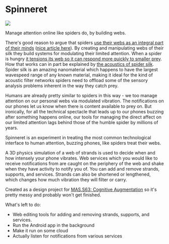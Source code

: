 # Spinneret

![](https://i.imgur.com/TamQrn4.gif)

Manage attention online like spiders do, by building webs.

There's good reason to argue that spiders [use their webs as an integral part of their minds](https://doi.org/10.1007/s10071-017-1069-7) ([nice article here](https://www.theatlantic.com/science/archive/2017/05/spider-brain-spider-brain/528153/)). By creating and manipulating webs of their silk they build systems for modulating their limited attention. When a spider is hungry [it tensions its web so it can respond more quickly to smaller prey](https://dx.doi.org/10.1098%2Frspb.2009.1583). How that works can in part be explained by [the acoustics of spider silk](https://doi.org/10.1002/adma.201401027). Spider silk is an amazing nanomaterial which happens to have the largest wavespeed range of any known material, making it ideal for the kind of acoustic filter networks spiders need to offload some of the sensory analysis problems inherent in the way they catch prey.

Humans are already pretty similar to spiders in this way - we too manage attention on our personal webs via modulated vibration. The notifications on our phones let us know when there is content available to prey on. But ironically, for all the technical spectacle that leads up to our phones buzzing after something happens online, our tools for managing the direct affect on our limited attention lags behind those of the humble spider by millions of years.

Spinneret is an experiment in treating the most common technological interface to human attention, buzzing phones, like spiders treat their webs.

A 3D physics simulation of a web of strands is used to decide when and how intensely your phone vibrates. Web services which you would like to receive notifications from are caught on the periphery of the web and shake when they have activity to notify you of. You can add and remove strands, supports, and services. Strands can also be shortened or lengthened, which changes how much vibration they will filter or carry.

Created as a design project for [MAS.S63: Cognitive Augmentation](http://augmentation.media.mit.edu/) so it's pretty messy and probably won't get finished.

What's left to do:

* Web editing tools for adding and removing strands, supports, and services.
* Run the Android app in the background
* Make it run on some cloud
* Actually listen for notifications from various services

